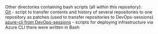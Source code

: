 Other directories containing bash scripts (all within this repository):<br/>
[Git](../Git/transfer-repos/) - script to transfer contents and history of several repositories to one repository as patches (used to transfer repositories to DevOps-sessions)
[azure-cli from DevOps-sessions](../DevOps-sessions/infrastructure-01/azure-cli/) - scripts for deploying infrastructure via Azure CLI there were written in Bash

